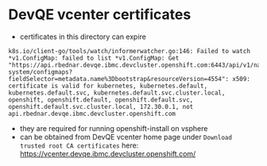 # DevQE vcenter certificates

- certificates in this directory can expire
```
k8s.io/client-go/tools/watch/informerwatcher.go:146: Failed to watch *v1.ConfigMap: failed to list *v1.ConfigMap: Get "https://api.rbednar.devqe.ibmc.devcluster.openshift.com:6443/api/v1/namespaces/kube-system/configmaps?fieldSelector=metadata.name%3Dbootstrap&resourceVersion=4554": x509: certificate is valid for kubernetes, kubernetes.default, kubernetes.default.svc, kubernetes.default.svc.cluster.local, openshift, openshift.default, openshift.default.svc, openshift.default.svc.cluster.local, 172.30.0.1, not api.rbednar.devqe.ibmc.devcluster.openshift.com

```

- they are required for running openshift-install on vsphere
- can be obtained from DevQE vcenter home page under `Download trusted root CA certificates` here: https://vcenter.devqe.ibmc.devcluster.openshift.com/
